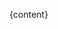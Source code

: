 [_metadata_:id]:- "{id}"
[_metadata_:media]:- "{media}"
[_metadata_:source]:- "{source}"
[_metadata_:created_at]:- "{created_at}"
[_metadata_:path]:- "{path}"
[_metadata_:transform_path]:- "{transform_path}"

{content}